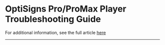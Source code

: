 # OptiSigns Pro/ProMax Player Troubleshooting Guide

For additional information, see the full article [here](https://support.optisigns.com/hc/en-us/articles/40736654972563)

---
